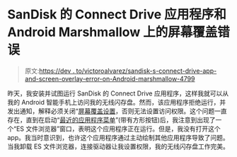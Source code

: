 # SanDisk 的 Connect Drive 应用程序和 Android Marshmallow 上的屏幕覆盖错误

> 原文:[https://dev . to/victoroalvarez/sandisk-s-connect-drive-app-and-screen-overlay-error-on-Android-marshmallow-4799](https://dev.to/victoroalvarez/sandisk-s-connect-drive-app-and-screen-overlay-error-on-android-marshmallow-4799)

昨天，我安装并试图运行 SanDisk 的 Connect Drive 应用程序，这样我就可以从我的 Android 智能手机上访问我的无线闪存盘。然而，该应用程序拒绝运行，并发出通知，解释必须关闭“[屏幕覆盖设置](https://www.howtogeek.com/271519/how-to-fix-the-screen-overlay-detected-error-on-android/)，否则无法设置访问权限。这个问题一直存在，直到在启动“[最近的应用程序菜单](https://www.tomsguide.com/us/close-android-apps,news-21281.html)”(带有方形按钮)后，我注意到出现了一个“ES 文件浏览器”窗口，表明这个应用程序正在运行。但是，我没有打开这个 app。我当时意识到，也许这个应用程序通过主动绘制其他应用程序导致了问题。当我卸载 ES 文件浏览器，连接驱动器让我设置权限，我的无线闪存盘工作完美。